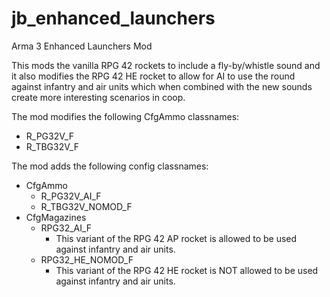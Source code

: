 # jb_enhanced_launchers
Arma 3 Enhanced Launchers Mod

This mods the vanilla RPG 42 rockets to include a fly-by/whistle sound and it also modifies the RPG 42 HE rocket to allow for AI to use the round against infantry and air units which when combined with the new sounds create more interesting scenarios in coop.

The mod modifies the following CfgAmmo classnames:
* R_PG32V_F
* R_TBG32V_F

The mod adds the following config classnames:
* CfgAmmo
  * R_PG32V_AI_F
  * R_TBG32V_NOMOD_F
* CfgMagazines
  * RPG32_AI_F
    * This variant of the RPG 42 AP rocket is allowed to be used against infantry and air units.
  * RPG32_HE_NOMOD_F
    * This variant of the RPG 42 HE rocket is NOT allowed to be used against infantry and air units.

